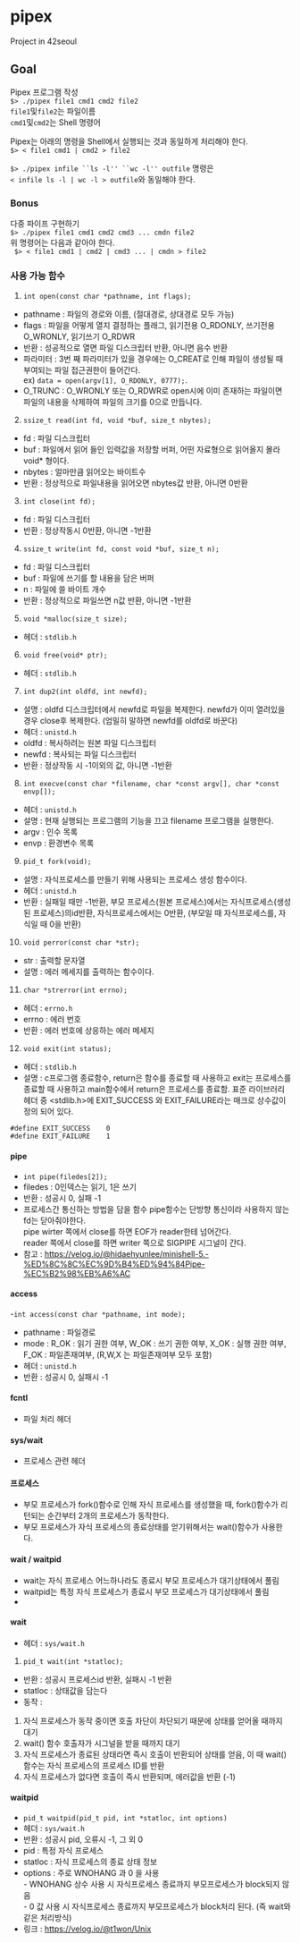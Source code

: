 # pipex
Project in 42seoul

## Goal
Pipex 프로그램 작성   
```$> ./pipex file1 cmd1 cmd2 file2```   
```file1```및```file2```는 파일이름   
```cmd1```및```cmd2```는 Shell 명령어   

Pipex는 아래의 명령을 Shell에서 실행되는 것과 동일하게 처리해야 한다.   
```$> < file1 cmd1 | cmd2 > file2```   

```$> ./pipex infile ``ls -l'' ``wc -l'' outfile``` 명령은   
```< infile ls -l | wc -l > outfile```와 동일해야 한다.

### Bonus
다중 파이프 구현하기   
```$> ./pipex file1 cmd1 cmd2 cmd3 ... cmdn file2```   
위 명령어는 다음과 같아야 한다.   
``` $> < file1 cmd1 | cmd2 | cmd3 ... | cmdn > file2```   

### 사용 가능 함수
1. ```int open(const char *pathname, int flags);```
- pathname : 파일의 경로와 이름, (절대경로, 상대경로 모두 가능)
- flags : 파일을 어떻게 열지 결정하는 플래그, 읽기전용 O_RDONLY, 쓰기전용 O_WRONLY, 읽기쓰기 O_RDWR
- 반환 : 성공적으로 열면 파일 디스크립터 반환, 아니면 음수 반환
- 파라미터 : 3번 째 파라미터가 있을 경우에는 O_CREAT로 인해 파일이 생성될 때 부여되는 파일 접근권한이 들어간다.   
ex) ```data = open(argv[1], O_RDONLY, 0777);```.  
- O_TRUNC : O_WRONLY 또는 O_RDWR로 open시에 이미 존재하는 파일이면 파일의 내용을 삭제하여 파일의 크기를 0으로 만듭니다.

2. ```ssize_t read(int fd, void *buf, size_t nbytes);```
- fd : 파일 디스크립터
- buf : 파일에서 읽어 들인 입력값을 저장할 버퍼, 어떤 자료형으로 읽어올지 몰라 void* 형이다.
- nbytes : 얼마만큼 읽어오는 바이트수
- 반환 : 정상적으로 파일내용을 읽어오면 nbytes값 반환, 아니면 0반환

3. ```int close(int fd);```
- fd : 파일 디스크립터
- 반환 : 정상작동시 0반환, 아니면 -1반환

4. ```ssize_t write(int fd, const void *buf, size_t n);```
- fd : 파일 디스크립터
- buf : 파일에 쓰기를 할 내용을 담은 버퍼
- n : 파일에 쓸 바이트 개수
- 반환 : 정상적으로 파일쓰면 n값 반환, 아니면 -1반환

5. ```void *malloc(size_t size);```
- 헤더 : ```stdlib.h```

6. ```void free(void* ptr);```
- 헤더 : ```stdlib.h```

7. ```int dup2(int oldfd, int newfd);```
- 설명 : oldfd 디스크립터에서 newfd로 파일을 복제한다. newfd가 이미 열려있을 경우 close후 복제한다. (엄밀히 말하면 newfd를 oldfd로 바꾼다)
- 헤더 : ```unistd.h```
- oldfd : 복사하려는 원본 파일 디스크립터
- newfd : 복사되는 파일 디스크립터
- 반환 : 정상작동 시 -1이외의 값, 아니면 -1반환

8. ```int execve(const char *filename, char *const argv[], char *const envp[]);```
- 헤더 : ```unistd.h```
- 설명 : 현재 실행되는 프로그램의 기능을 끄고 filename 프로그램을 실행한다.
- argv : 인수 목록
- envp : 환경변수 목록

9. ```pid_t fork(void);```
- 설명 : 자식프로세스를 만들기 위해 사용되는 프로세스 생성 함수이다.
- 헤더 : ```unistd.h```
- 반환 : 실패일 때만 -1반환, 부모 프로세스(원본 프로세스)에서는 자식프로세스(생성된 프로세스)의id반환, 자식프로세스에서는 0반환, (부모일 때 자식프로세스를, 자식일 때 0을 반환)

10. ```void perror(const char *str);```
- str : 출력할 문자열
- 설명 : 에러 메세지를 출력하는 함수이다.

11. ```char *strerror(int errno);```
- 헤더 : ```errno.h```
- errno : 에러 번호
- 반환 : 에러 번호에 상응하는 에러 메세지

12. ```void exit(int status);```
- 헤더 : ```stdlib.h```
- 설명 : c프로그램 종료함수, return은 함수를 종료할 때 사용하고 exit는 프로세스를 종료할 때 사용하고 main함수에서 return은 프로세스를 종료함. 표준 라이브러리 헤더 중 <stdlib.h>에 EXIT_SUCCESS 와 EXIT_FAILURE라는 매크로 상수값이 정의 되어 있다.   

```
#define EXIT_SUCCESS    0
#define EXIT_FAILURE    1
```

#### pipe
- ```int pipe(filedes[2]);```
- filedes : 0인덱스는 읽기, 1은 쓰기
- 반환 : 성공시 0, 실패 -1
- 프로세스간 통신하는 방법을 담을 함수
pipe함수는 단방향 통신이라 사용하지 않는 fd는 닫아줘야한다.   
pipe wirter 쪽에서 close를 하면 EOF가 reader한테 넘어간다.   
reader 쪽에서 close를 하면 writer 쪽으로 SIGPIPE 시그널이 간다.   
- 참고 : https://velog.io/@hidaehyunlee/minishell-5.-%ED%8C%8C%EC%9D%B4%ED%94%84Pipe-%EC%B2%98%EB%A6%AC


#### access
-```int access(const char *pathname, int mode);```
- pathname : 파일경로
- mode : R_OK : 읽기 권한 여부, W_OK : 쓰기 권한 여부, X_OK : 실행 권한 여부, F_OK : 파일존재여부, (R,W,X 는 파일존재여부 모두 포함)   
- 헤더 : ```unistd.h```
- 반환 : 성공시 0, 실패시 -1

#### fcntl
- 파일 처리 헤더

#### sys/wait
- 프로세스 관련 헤더

#### 프로세스
- 부모 프로세스가 fork()함수로 인해 자식 프로세스를 생성했을 때, fork()함수가 리턴되는 순간부터 2개의 프로세스가 동작한다.
- 부모 프로세스가 자식 프로세스의 종료상태를 얻기위해서는 wait()함수가 사용한다.

#### wait / waitpid
- wait는 자식 프로세스 어느하나라도 종료시 부모 프로세스가 대기상태에서 풀림
- waitpid는 특정 자식 프로세스가 종료시 부모 프로세스가 대기상태에서 풀림
- 
#### wait
- 헤더 : ```sys/wait.h```
1. ```pid_t wait(int *statloc);```
- 반환 : 성공시 프로세스id 반환, 실패시 -1 반환
- statloc : 상태값을 담는다
- 동작 :
1. 자식 프로세스가 동작 중이면 호출 차단이 차단되기 때문에 상태를 얻어올 때까지 대기
2. wait() 함수 호출자가 시그널을 받을 때까지 대기
3. 자식 프로세스가 종료된 상태라면 즉시 호출이 반환되어 상태를 얻음, 이 때 wait() 함수는 자식 프로세스의 프로세스 ID를 반환
4. 자식 프로세스가 없다면 호출이 즉시 반환되며, 에러값을 반환 (-1)

#### waitpid
- ```pid_t waitpid(pid_t pid, int *statloc, int options)```
- 헤더 : ```sys/wait.h```
- 반환 : 성공시 pid, 오류시 -1, 그 외 0
- pid : 특정 자식 프로세스
- statloc : 자식 프로세스의 종료 상태 정보
- options : 주로 WNOHANG 과 0 을 사용   
            - WNOHANG 상수 사용 시 자식프로세스 종료까지 부모프로세스가 block되지 않음   
            - 0 값 사용 시 자식프로세스 종료까지 부모프로세스가 block처리 된다. (즉 wait와 같은 처리방식)   
- 링크 : https://velog.io/@t1won/Unix
